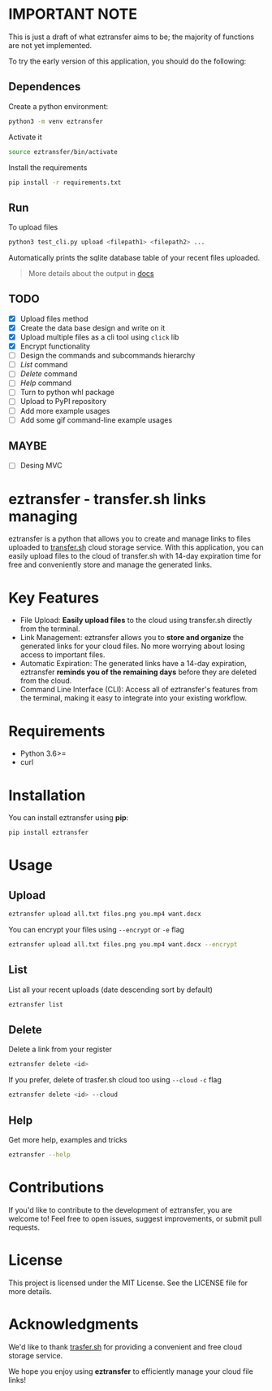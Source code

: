 # IMPORTANT NOTE

This is just a draft of what eztransfer aims to be; the majority of functions are not yet implemented.

To try the early version of this application, you should do the following:

## Dependences

Create a python environment:

```bash
python3 -m venv eztransfer
```

Activate it

```bash
source eztransfer/bin/activate
```

Install the requirements

```bash
pip install -r requirements.txt
```

## Run

To upload files

```bash
python3 test_cli.py upload <filepath1> <filepath2> ...
```

Automatically prints the sqlite database table of your recent files uploaded.

> More details about the output in [docs](https://github.com/miguehm/eztransfer/blob/main/docs/requerimientos.md)  

## TODO

- [x] Upload files method
- [x] Create the data base design and write on it
- [x] Upload multiple files as a cli tool using `click` lib
- [x] Encrypt functionality
- [ ] Design the commands and subcommands hierarchy
- [ ] *List* command
- [ ] *Delete* command
- [ ] *Help* command
- [ ] Turn to python whl package
- [ ] Upload to PyPI repository
- [ ] Add more example usages
- [ ] Add some gif command-line example usages 

## MAYBE

- [ ] Desing MVC

# eztransfer - transfer.sh links managing

eztransfer is a python that allows you to create and manage links to files uploaded to [transfer.sh](https://trasfer.sh) cloud storage service. With this application, you can easily upload files to the cloud of transfer.sh with 14-day expiration time for free and conveniently store and manage the generated links.

# Key Features

- File Upload: **Easily upload files** to the cloud using transfer.sh directly from the terminal.
- Link Management: eztransfer allows you to **store and organize** the generated links for your cloud files. No more worrying about losing access to important files.
- Automatic Expiration: The generated links have a 14-day expiration, eztransfer **reminds you of the remaining days** before they are deleted from the cloud.
- Command Line Interface (CLI): Access all of eztransfer's features from the terminal, making it easy to integrate into your existing workflow.

# Requirements

- Python 3.6>=
- curl

# Installation

You can install eztransfer using **pip**:

```bash
pip install eztransfer
```

# Usage

## Upload

```bash
eztransfer upload all.txt files.png you.mp4 want.docx
```

You can encrypt your files using `--encrypt` or `-e` flag

```bash
eztransfer upload all.txt files.png you.mp4 want.docx --encrypt
```

## List

List all your recent uploads (date descending sort by default)

```bash
eztransfer list
```

## Delete

Delete a link from your register

```bash
eztransfer delete <id>
```

If you prefer, delete of trasfer.sh cloud too using `--cloud` `-c` flag

```bash
eztransfer delete <id> --cloud
```

## Help

Get more help, examples and tricks

```bash
eztransfer --help
```

# Contributions

If you'd like to contribute to the development of eztransfer, you are welcome to! Feel free to open issues, suggest improvements, or submit pull requests.

# License

This project is licensed under the MIT License. See the LICENSE file for more details.

# Acknowledgments

We'd like to thank [trasfer.sh](https://trasfer.sh) for providing a convenient and free cloud storage service.

We hope you enjoy using **eztransfer** to efficiently manage your cloud file links!
